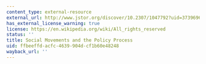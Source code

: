 ```yaml
---
content_type: external-resource
external_url: http://www.jstor.org/discover/10.2307/1047792?uid=3739696&uid=2&uid=4&uid=3739256&sid=21102189517611
has_external_license_warning: true
license: https://en.wikipedia.org/wiki/All_rights_reserved
status: ''
title: Social Movements and the Policy Process
uid: ffbeeffd-acfc-4639-904d-cf1b60e48248
wayback_url: ''
---
```

